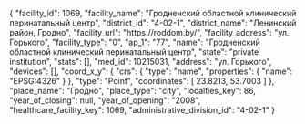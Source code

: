 {
    "facility_id": 1069,
    "facility_name": "Гродненский областной клинический перинатальный центр",
    "district_id": "4-02-1",
    "district_name": "Ленинский район, Гродно",
    "facility_url": "https:\/\/roddom.by\/",
    "facility_address": "ул. Горького",
    "facility_type": "0",
    "ap_1": "77",
    "name": "Гродненский областной клинический перинатальный центр",
    "state": "private institution",
    "stats": [],
    "med_id": 10215031,
    "address": "ул. Горького",
    "devices": [],
    "coord_x_y": {
        "crs": {
            "type": "name",
            "properties": {
                "name": "EPSG:4326"
            }
        },
        "type": "Point",
        "coordinates": [
            23.8213,
            53.7003
        ]
    },
    "place_name": "Гродно",
    "place_type": "city",
    "localties_key": 86,
    "year_of_closing": null,
    "year_of_opening": "2008",
    "healthcare_facility_key": 1069,
    "administrative_division_id": "4-02-1"
}